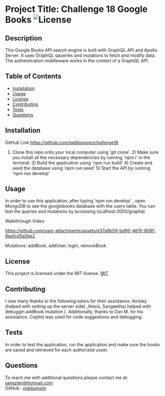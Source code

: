 # Project Title: Challenge 18 Google Books ![License](https://img.shields.io/badge/License-MIT-yellow.svg)
## Description 
This Google Books API search engine is built with GraphQL API and Apollo Server.  It uses GraphQL qaueries and mutations to fetch and modify data.  The authentication middleware works in the context of a GraphQL API. 
## Table of Contents
* [Installation](#installation)
* [Usage](#usage)
* [License](#license)
* [Contributing](#contributing)
* [Tests](#tests)
* [Questions](#questions)
## Installation
GitHub Link https://github.com/pebbsmom/challenge18
1) Clone this repo onto your local computer using 'git clone'. 2) Make sure you install all the necessary dependencies by running 'npm i' in the terminal. 3) Build the application using 'npm run build' 4) Create and seed the database using 'npm run seed' 5) Start the API by running 'npm run develop'
## Usage
In order to use this application, after typing 'npm run develop' , open MongoDB to see the googlebooks database with the users table.  You can test the queries and mutations by accessing localhost:3000/graphql.  

Walkthrough Video 






https://github.com/user-attachments/assets/e37a9b59-bd90-4610-808f-8ea1cd5a0ee2

 Mutations:  addBook, addUser, login, removeBook
 
 
## License
This project is licensed under the MIT license. [MIT](https://opensource.org/licenses/MIT)
## Contributing
I owe many thanks to the following tutors for their assistance:  Ainsley (helped with setting up the server side) ,Alexis, Sangeetha( helped with debuggin addBook mutation ).  Additionally, thanks to Dan M. for his assistance. Copilot was used for code suggestions and debugging.
## Tests
In order to test the application, run the application and make sure the books are saved and retrieved for each authorized usser.
## Questions
To reach me with additional questions please contact me at:
perezteri@hotmail.com  
GitHub : [pebbsmom](https://github.com/pebbsmom)


